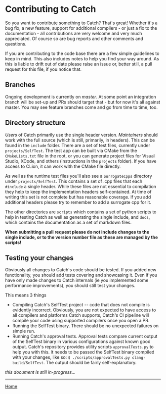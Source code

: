 # Contributing to Catch

So you want to contribute something to Catch? That's great! Whether it's a bug fix, a new feature, support for 
additional compilers - or just a fix to the documentation - all contributions are very welcome and very much appreciated. 
Of course so are bug reports and other comments and questions.

If you are contributing to the code base there are a few simple guidelines to keep in mind. This also includes notes to
help you find your way around. As this is liable to drift out of date please raise an issue or, better still, a pull
request for this file, if you notice that.

## Branches

Ongoing development is currently on _master_. At some point an integration branch will be set-up and PRs should target
 that - but for now it's all against master. You may see feature branches come and go from time to time, too.

## Directory structure

_Users_ of Catch primarily use the single header version. _Maintainers_ should work with the full source (which is still, 
primarily, in headers). This can be found in the `include` folder. There are a set of test files, currently under
`projects/SelfTest`. The test app can be built via CMake from the `CMakeLists.txt` file in the root, or you can generate
project files for Visual Studio, XCode, and others (instructions in the `projects` folder). If you have access to CLion,
it can work with the CMake file directly.

As well as the runtime test files you'll also see a `SurrogateCpps` directory under `projects/SelfTest`.
This contains a set of .cpp files that each `#include` a single header.
While these files are not essential to compilation they help to keep the implementation headers self-contained.
At time of writing this set is not complete but has reasonable coverage.
If you add additional headers please try to remember to add a surrogate cpp for it.

The other directories are `scripts` which contains a set of python scripts to help in testing Catch as well as
generating the single include, and `docs`, which contains the documentation as a set of markdown files.

__When submitting a pull request please do not include changes to the single include, or to the version number file
as these are managed by the scripts!__


## Testing your changes

Obviously all changes to Catch's code should be tested. If you added new functionality, you should add tests covering and
showcasing it. Even if you have only made changes to Catch internals (ie you implemented some performance improvements),
you should still test your changes.

This means 3 things

* Compiling Catch's SelfTest project -- code that does not compile is evidently incorrect. Obviously, you are not expected to
have access to all compilers and platforms Catch supports, Catch's CI pipeline will compile your code using supported compilers
once you open a PR.
* Running the SelfTest binary. There should be no unexpected failures on simple run.
* Running Catch's approval tests. Approval tests compare current output of the SelfTest binary in various configurations against
known good output. Catch's repository provides utility scripts `approvalTests.py` to help you with this. It needs to be passed
the SelfTest binary compiled with your changes, like so: `$ ./scripts/approvalTests.py clang-build/SelfTest`. The output should
be fairly self-explanatory.



 *this document is still in-progress...*

---

[Home](Readme.md)